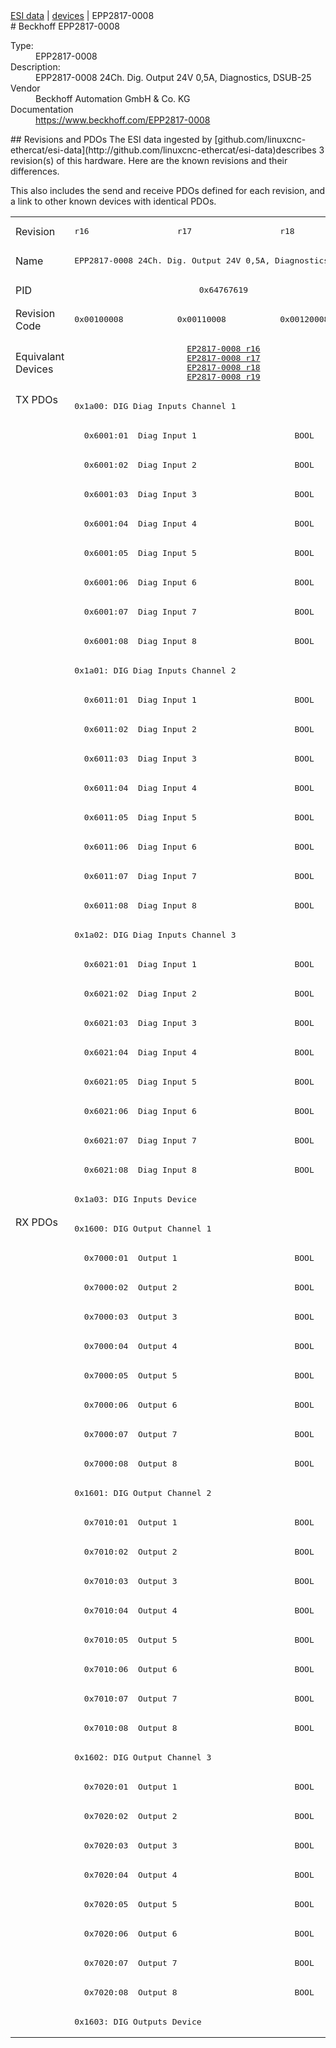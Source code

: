 <div class="nav"><a href="/esi-data">ESI data</a> | <a href="/esi-data/devices">devices</a> | EPP2817-0008</div>
#  Beckhoff EPP2817-0008

<dl>
  <dt>Type:</dt><dd>EPP2817-0008</dd>
  <dt>Description:</dt><dd>EPP2817-0008 24Ch. Dig. Output 24V 0,5A, Diagnostics, DSUB-25</dd>
  <dt>Vendor</dt><dd>Beckhoff Automation GmbH & Co. KG</dd>
  <dt>Documentation</dt><dd><a href="https://www.beckhoff.com/EPP2817-0008">https://www.beckhoff.com/EPP2817-0008</a></dd>
</dl>
## Revisions and PDOs
The ESI data ingested by [github.com/linuxcnc-ethercat/esi-data](http://github.com/linuxcnc-ethercat/esi-data)describes 3 revision(s) of this hardware.  Here are the known revisions and their differences.

This also includes the send and receive PDOs defined for each revision, and a link to other known devices with identical PDOs.

<table>
<tr >
<td class="first">Revision</td>
<td ><pre>r16</pre></td>
<td ><pre>r17</pre></td>
<td ><pre>r18</pre></td>
</tr>
<tr >
<td class="first">Name</td>
<td  colspan=3 align="center"><pre>EPP2817-0008 24Ch. Dig. Output 24V 0,5A, Diagnostics, DSUB-25</pre></td>
</tr>
<tr >
<td class="first">PID</td>
<td  colspan=3 align="center"><pre>0x64767619</pre></td>
</tr>
<tr >
<td class="first">Revision Code</td>
<td ><pre>0x00100008</pre></td>
<td ><pre>0x00110008</pre></td>
<td ><pre>0x00120008</pre></td>
</tr>
<tr >
<td class="first">Equivalant Devices</td>
<td  colspan=3 align="center"><pre><a href="EP2817-0008">EP2817-0008 r16</a><br/><a href="EP2817-0008">EP2817-0008 r17</a><br/><a href="EP2817-0008">EP2817-0008 r18</a><br/><a href="EP2817-0008">EP2817-0008 r19</a></pre></td>
</tr>
<tr class="txpdo pdosection">
<td class="first" rowspan=28 valign=top>TX PDOs</td>
<td colspan=3 align="left"><pre>0x1a00: DIG Diag Inputs Channel 1</pre></td>
<td></td>
</tr>
<tr class="txpdo">
<td  colspan=3 align="left"><pre>  0x6001:01  Diag Input 1                    BOOL</pre></td>
</tr>
<tr class="txpdo">
<td  colspan=3 align="left"><pre>  0x6001:02  Diag Input 2                    BOOL</pre></td>
</tr>
<tr class="txpdo">
<td  colspan=3 align="left"><pre>  0x6001:03  Diag Input 3                    BOOL</pre></td>
</tr>
<tr class="txpdo">
<td  colspan=3 align="left"><pre>  0x6001:04  Diag Input 4                    BOOL</pre></td>
</tr>
<tr class="txpdo">
<td  colspan=3 align="left"><pre>  0x6001:05  Diag Input 5                    BOOL</pre></td>
</tr>
<tr class="txpdo">
<td  colspan=3 align="left"><pre>  0x6001:06  Diag Input 6                    BOOL</pre></td>
</tr>
<tr class="txpdo">
<td  colspan=3 align="left"><pre>  0x6001:07  Diag Input 7                    BOOL</pre></td>
</tr>
<tr class="txpdo">
<td  colspan=3 align="left"><pre>  0x6001:08  Diag Input 8                    BOOL</pre></td>
</tr>
<tr class="txpdo pdosection">
<td  colspan=3 align="left"><pre>0x1a01: DIG Diag Inputs Channel 2</pre></td>
</tr>
<tr class="txpdo">
<td  colspan=3 align="left"><pre>  0x6011:01  Diag Input 1                    BOOL</pre></td>
</tr>
<tr class="txpdo">
<td  colspan=3 align="left"><pre>  0x6011:02  Diag Input 2                    BOOL</pre></td>
</tr>
<tr class="txpdo">
<td  colspan=3 align="left"><pre>  0x6011:03  Diag Input 3                    BOOL</pre></td>
</tr>
<tr class="txpdo">
<td  colspan=3 align="left"><pre>  0x6011:04  Diag Input 4                    BOOL</pre></td>
</tr>
<tr class="txpdo">
<td  colspan=3 align="left"><pre>  0x6011:05  Diag Input 5                    BOOL</pre></td>
</tr>
<tr class="txpdo">
<td  colspan=3 align="left"><pre>  0x6011:06  Diag Input 6                    BOOL</pre></td>
</tr>
<tr class="txpdo">
<td  colspan=3 align="left"><pre>  0x6011:07  Diag Input 7                    BOOL</pre></td>
</tr>
<tr class="txpdo">
<td  colspan=3 align="left"><pre>  0x6011:08  Diag Input 8                    BOOL</pre></td>
</tr>
<tr class="txpdo pdosection">
<td  colspan=3 align="left"><pre>0x1a02: DIG Diag Inputs Channel 3</pre></td>
</tr>
<tr class="txpdo">
<td  colspan=3 align="left"><pre>  0x6021:01  Diag Input 1                    BOOL</pre></td>
</tr>
<tr class="txpdo">
<td  colspan=3 align="left"><pre>  0x6021:02  Diag Input 2                    BOOL</pre></td>
</tr>
<tr class="txpdo">
<td  colspan=3 align="left"><pre>  0x6021:03  Diag Input 3                    BOOL</pre></td>
</tr>
<tr class="txpdo">
<td  colspan=3 align="left"><pre>  0x6021:04  Diag Input 4                    BOOL</pre></td>
</tr>
<tr class="txpdo">
<td  colspan=3 align="left"><pre>  0x6021:05  Diag Input 5                    BOOL</pre></td>
</tr>
<tr class="txpdo">
<td  colspan=3 align="left"><pre>  0x6021:06  Diag Input 6                    BOOL</pre></td>
</tr>
<tr class="txpdo">
<td  colspan=3 align="left"><pre>  0x6021:07  Diag Input 7                    BOOL</pre></td>
</tr>
<tr class="txpdo">
<td  colspan=3 align="left"><pre>  0x6021:08  Diag Input 8                    BOOL</pre></td>
</tr>
<tr class="txpdo pdosection">
<td  colspan=3 align="left"><pre>0x1a03: DIG Inputs Device</pre></td>
</tr>
<tr class="rxpdo pdosection">
<td class="first" rowspan=28 valign=top>RX PDOs</td>
<td colspan=3 align="left"><pre>0x1600: DIG Output Channel 1</pre></td>
<td></td>
</tr>
<tr class="rxpdo">
<td  colspan=3 align="left"><pre>  0x7000:01  Output 1                        BOOL</pre></td>
</tr>
<tr class="rxpdo">
<td  colspan=3 align="left"><pre>  0x7000:02  Output 2                        BOOL</pre></td>
</tr>
<tr class="rxpdo">
<td  colspan=3 align="left"><pre>  0x7000:03  Output 3                        BOOL</pre></td>
</tr>
<tr class="rxpdo">
<td  colspan=3 align="left"><pre>  0x7000:04  Output 4                        BOOL</pre></td>
</tr>
<tr class="rxpdo">
<td  colspan=3 align="left"><pre>  0x7000:05  Output 5                        BOOL</pre></td>
</tr>
<tr class="rxpdo">
<td  colspan=3 align="left"><pre>  0x7000:06  Output 6                        BOOL</pre></td>
</tr>
<tr class="rxpdo">
<td  colspan=3 align="left"><pre>  0x7000:07  Output 7                        BOOL</pre></td>
</tr>
<tr class="rxpdo">
<td  colspan=3 align="left"><pre>  0x7000:08  Output 8                        BOOL</pre></td>
</tr>
<tr class="rxpdo pdosection">
<td  colspan=3 align="left"><pre>0x1601: DIG Output Channel 2</pre></td>
</tr>
<tr class="rxpdo">
<td  colspan=3 align="left"><pre>  0x7010:01  Output 1                        BOOL</pre></td>
</tr>
<tr class="rxpdo">
<td  colspan=3 align="left"><pre>  0x7010:02  Output 2                        BOOL</pre></td>
</tr>
<tr class="rxpdo">
<td  colspan=3 align="left"><pre>  0x7010:03  Output 3                        BOOL</pre></td>
</tr>
<tr class="rxpdo">
<td  colspan=3 align="left"><pre>  0x7010:04  Output 4                        BOOL</pre></td>
</tr>
<tr class="rxpdo">
<td  colspan=3 align="left"><pre>  0x7010:05  Output 5                        BOOL</pre></td>
</tr>
<tr class="rxpdo">
<td  colspan=3 align="left"><pre>  0x7010:06  Output 6                        BOOL</pre></td>
</tr>
<tr class="rxpdo">
<td  colspan=3 align="left"><pre>  0x7010:07  Output 7                        BOOL</pre></td>
</tr>
<tr class="rxpdo">
<td  colspan=3 align="left"><pre>  0x7010:08  Output 8                        BOOL</pre></td>
</tr>
<tr class="rxpdo pdosection">
<td  colspan=3 align="left"><pre>0x1602: DIG Output Channel 3</pre></td>
</tr>
<tr class="rxpdo">
<td  colspan=3 align="left"><pre>  0x7020:01  Output 1                        BOOL</pre></td>
</tr>
<tr class="rxpdo">
<td  colspan=3 align="left"><pre>  0x7020:02  Output 2                        BOOL</pre></td>
</tr>
<tr class="rxpdo">
<td  colspan=3 align="left"><pre>  0x7020:03  Output 3                        BOOL</pre></td>
</tr>
<tr class="rxpdo">
<td  colspan=3 align="left"><pre>  0x7020:04  Output 4                        BOOL</pre></td>
</tr>
<tr class="rxpdo">
<td  colspan=3 align="left"><pre>  0x7020:05  Output 5                        BOOL</pre></td>
</tr>
<tr class="rxpdo">
<td  colspan=3 align="left"><pre>  0x7020:06  Output 6                        BOOL</pre></td>
</tr>
<tr class="rxpdo">
<td  colspan=3 align="left"><pre>  0x7020:07  Output 7                        BOOL</pre></td>
</tr>
<tr class="rxpdo">
<td  colspan=3 align="left"><pre>  0x7020:08  Output 8                        BOOL</pre></td>
</tr>
<tr class="rxpdo pdosection">
<td  colspan=3 align="left"><pre>0x1603: DIG Outputs Device</pre></td>
</tr>
</table>

